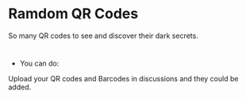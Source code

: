 # Ramdom QR Codes

So many QR codes to see and discover their dark secrets.
#

- You can do:

Upload your QR codes and Barcodes in discussions and they could be added.
